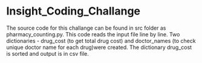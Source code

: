 # Insight_Coding_Challange
The source code for this challange can be found in src folder as pharmacy_counting.py. This code reads the input file line by line. Two dictionaries - drug_cost (to get total drug cost) and doctor_names (to check unique doctor name for each drug)were created. The dictionary drug_cost is sorted and output is in csv file. 
